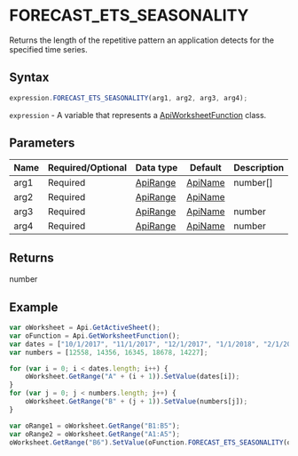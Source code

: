 # FORECAST_ETS_SEASONALITY

Returns the length of the repetitive pattern an application detects for the specified time series.

## Syntax

```javascript
expression.FORECAST_ETS_SEASONALITY(arg1, arg2, arg3, arg4);
```

`expression` - A variable that represents a [ApiWorksheetFunction](../ApiWorksheetFunction.md) class.

## Parameters

| **Name** | **Required/Optional** | **Data type** | **Default** | **Description** |
| ------------- | ------------- | ------------- | ------------- | ------------- |
| arg1 | Required | [ApiRange](../../ApiRange/ApiRange.md) | [ApiName](../../ApiName/ApiName.md) | number[] |  | A range or an array of numeric data that determines the historical values for which a new point will be predicted. |
| arg2 | Required | [ApiRange](../../ApiRange/ApiRange.md) | [ApiName](../../ApiName/ApiName.md) |  | A range of date/time values that correspond to the historical values. The timeline range must be of the same size as the second argument. Date/time values must have a constant step between them and can't be zero. |
| arg3 | Required | [ApiRange](../../ApiRange/ApiRange.md) | [ApiName](../../ApiName/ApiName.md) | number |  | An optional numeric value to handle missing values. The default value of 1 replaces missing values by interpolation, and 0 replaces them with zeros. |
| arg4 | Required | [ApiRange](../../ApiRange/ApiRange.md) | [ApiName](../../ApiName/ApiName.md) | number |  | An optional numeric value to aggregate multiple values with the same time stamp. |

## Returns

number

## Example



```javascript
var oWorksheet = Api.GetActiveSheet();
var oFunction = Api.GetWorksheetFunction();
var dates = ["10/1/2017", "11/1/2017", "12/1/2017", "1/1/2018", "2/1/2018"];
var numbers = [12558, 14356, 16345, 18678, 14227];

for (var i = 0; i < dates.length; i++) {
    oWorksheet.GetRange("A" + (i + 1)).SetValue(dates[i]);
}
for (var j = 0; j < numbers.length; j++) {
    oWorksheet.GetRange("B" + (j + 1)).SetValue(numbers[j]);
}

var oRange1 = oWorksheet.GetRange("B1:B5");
var oRange2 = oWorksheet.GetRange("A1:A5");
oWorksheet.GetRange("B6").SetValue(oFunction.FORECAST_ETS_SEASONALITY(oRange1, oRange2, 1, 1));
```
